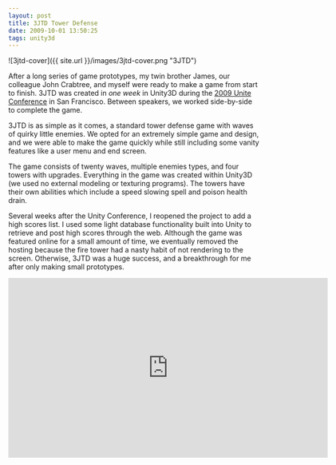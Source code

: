 ```yaml
---
layout: post
title: 3JTD Tower Defense
date: 2009-10-01 13:50:25
tags: unity3d
---
```


![3jtd-cover]({{ site.url }}/images/3jtd-cover.png "3JTD")

After a long series of game prototypes, my twin brother James, our colleague John Crabtree, and myself were ready to make a game from start to finish. 3JTD was created in *one week* in Unity3D during the [2009 Unite Conference](http://www.gamesindustry.biz/articles/unite-2009---unity-conference-ea-s-richard-hilleman-doing-a-keynote-later-this-month-in-san-francisco) in San Francisco. Between speakers, we worked side-by-side to complete the game.

3JTD is as simple as it comes, a standard tower defense game with waves of quirky little enemies. We opted for an extremely simple game and design, and we were able to make the game quickly while still including some vanity features like a user menu and end screen.

The game consists of twenty waves, multiple enemies types, and four towers with upgrades. Everything in the game was created within Unity3D (we used no external modeling or texturing programs). The towers have their own abilities which include a speed slowing spell and poison health drain.

Several weeks after the Unity Conference, I reopened the project to add a high scores list. I used some light database functionality built into Unity to retrieve and post high scores through the web. Although the game was featured online for a small amount of time, we eventually removed the hosting because the fire tower had a nasty habit of not rendering to the screen. Otherwise, 3JTD was a huge success, and a breakthrough for me after only making small prototypes.

<div class="video-wrapper">
	<iframe width="640" height="360" src="https://www.youtube.com/embed/x2vfhb7SmQw" frameborder="0" allowfullscreen></iframe>
</div>

